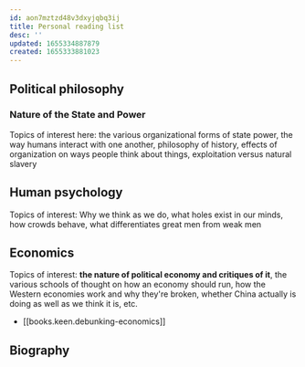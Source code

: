 ```yaml
---
id: aon7mztzd48v3dxyjqbq3ij
title: Personal reading list
desc: ''
updated: 1655334887879
created: 1655333881023
---
```


## Political philosophy

### Nature of the State and Power
Topics of interest here: the various organizational forms of state power, the way humans interact with one another, philosophy of history, effects of organization on ways people think about things, exploitation versus natural slavery

## Human psychology
Topics of interest: Why we think as we do, what holes exist in our minds, how crowds behave, what differentiates great men from weak men

## Economics
Topics of interest: **the nature of political economy and critiques of it**, the various schools of thought on how an economy should run, how the Western economies work and why they're broken, whether China actually is doing as well as we think it is, etc.

- [[books.keen.debunking-economics]]

## Biography 
